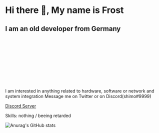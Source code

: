 

# Hi there 👋, My name is Frost
## I am an old developer from Germany
![I am an old developer from Germany](https://raw.githubusercontent.com/Wayeet/Wayeet/main/banner.gif)

I am interested in anything related to hardware, software or network and system integration
Message me on Twitter or on Discord(shimo#9999)

[Discord Server](https://discord.gg/frostchanger)

Skills: nothing / beeing retarded

![Anurag's GitHub stats](https://github-readme-stats.vercel.app/api?username=frostonacid&show_icons=true&count_private=true)



